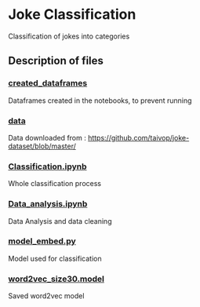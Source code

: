 # Joke Classification

Classification of jokes into categories 

## Description of files

### [created_dataframes](created_dataframes)

Dataframes created in the notebooks, to prevent running 

### [data](data)

Data downloaded from : https://github.com/taivop/joke-dataset/blob/master/

### [Classification.ipynb](Classification.ipynb)

Whole classification process

### [Data_analysis.ipynb](Data_analysis.ipynb)

Data Analysis and data cleaning

### [model_embed.py](model_embed.py)

Model used for classification

### [word2vec_size30.model](word2vec_size30.model)

Saved word2vec model
